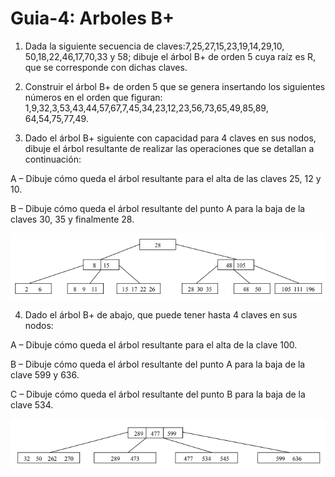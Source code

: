 # Guia-4: Arboles B+

1. Dada la siguiente secuencia de claves:7,25,27,15,23,19,14,29,10, 50,18,22,46,17,70,33 y 58; dibuje el árbol B+ de orden 5 cuya raíz es R, que se corresponde con dichas claves.
   
2. Construir el árbol B+ de orden 5 que se genera insertando los siguientes números en el orden que figuran: 1,9,32,3,53,43,44,57,67,7,45,34,23,12,23,56,73,65,49,85,89, 64,54,75,77,49.
   
3. Dado el árbol B+ siguiente con capacidad para 4 claves en sus nodos, dibuje el árbol resultante de realizar las operaciones que se detallan a continuación:

A – Dibuje cómo queda el árbol resultante para el alta de las claves 25, 12 y 10.

B – Dibuje cómo queda el árbol resultante del punto A para la baja de la claves 30, 35 y finalmente 28.

![Arbol 1][def1]

4. Dado el árbol B+ de abajo, que puede tener hasta 4 claves en sus nodos:

A – Dibuje cómo queda el árbol resultante para el alta de la clave 100.

B – Dibuje cómo queda el árbol resultante del punto A para la baja de la clave 599 y 636.

C – Dibuje cómo queda el árbol resultante del punto B para la baja de la clave 534.

![Arbol 2][def2]

[def1]: imagenesGuia4/ArbolB1.png
[def2]: imagenesGuia4/ArbolB2.png
